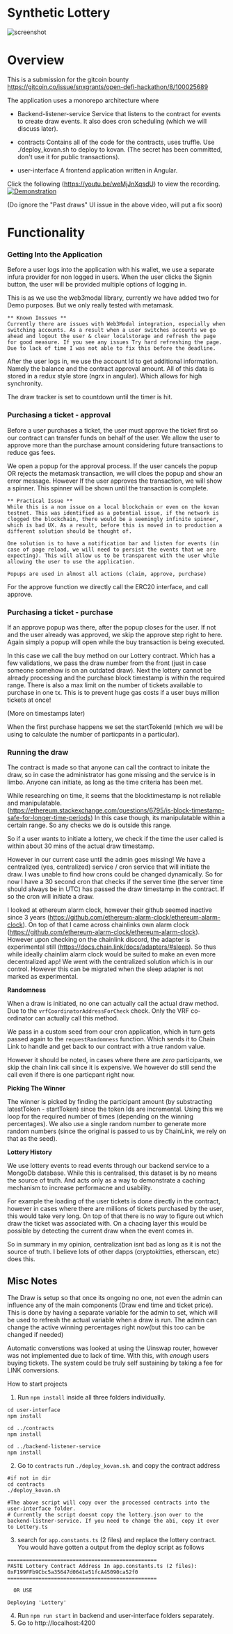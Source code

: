 # Synthetic Lottery
![screenshot](https://user-images.githubusercontent.com/83293842/119280678-0c9db600-bc50-11eb-848e-0cd5649f41b7.jpeg)

# Overview

This is a submission for the gitcoin bounty https://gitcoin.co/issue/snxgrants/open-defi-hackathon/8/100025689 

The application uses a monorepo architecture where
* Backend-listener-service
  Service that listens to the contract for events to create draw events. It also does cron scheduling (which we will discuss later).

* contracts
  Contains all of the code for the contracts, uses truffle. Use ./deploy_kovan.sh to deploy to kovan. (The secret has been committed, don't use it for public transactions).

* user-interface
  A frontend application written in Angular.

Click the following (https://youtu.be/weMjJnXqsdU) to view the recording.
[![Demonstration](https://img.youtube.com/vi/weMjJnXqsdU/0.jpg)](https://youtu.be/weMjJnXqsdU)

(Do ignore the "Past draws" UI issue in the above video, will put a fix soon)

# Functionality 

### Getting Into the Application

Before a user logs into the application with his wallet, we use a separate infura provider for non logged in users. When the user clicks the Signin button, the user will be provided multiple options of logging in.

This is as we use the web3modal library, currently we have added two for Demo purposes. But we only really tested with metamask.

```
** Known Inssues **
Currently there are issues with Web3Modal integration, especially when switching accounts. As a result when a user switches accounts we go ahead and logout the user & clear localstorage and refresh the page for good measure. If you see any issues Try hard refreshing the page. Due to lack of time I was not able to fix this before the deadline.
```

After the user logs in, we use the account Id to get additional information. Namely the balance and the contract approval amount. All of this data is stored in a redux style store (ngrx in angular). Which allows for high synchronity.

The draw tracker is set to countdown until the timer is hit.

### Purchasing a ticket - approval

Before a user purchases a ticket, the user must approve the ticket first so our contract can transfer funds on behalf of the user. We allow the user to approve more than the purchase amount considering future transactions to reduce gas fees.

We open a popup for the approval process. If the user cancels the popup OR rejects the metamask transaction, we will cloes the popup and show an error message. However If the user approves the transaction, we will show a spinner. This spinner will be shown until the transaction is complete.

```
** Practical Issue **
While this is a non issue on a local blockchain or even on the kovan testnet. This was identified as a potential issue, if the network is clogged the blockchain, there would be a seemingly infinite spinner, which is bad UX. As a result, before this is moved in to production a different solution should be thought of.

One solution is to have a notification bar and listen for events (in case of page reload, we will need to persist the events that we are expecting). This will allow us to be transparent with the user while allowing the user to use the application.

Popups are used in almost all actions (claim, approve, purchase)
```

For the approve function we directly call the ERC20 interface, and call approve.

### Purchasing a ticket - purchase

If an approve popup was there, after the popup closes for the user. If not and the user already was approved, we skip the approve step right to here. Again simply a popup will open while the buy transaction is being executed.

In this case we call the buy method on our Lottery contract. Which has a few validations, we pass the draw number from the front (just in case someone somehow is on an outdated draw). Next the lottery cannot be already processing and the purchase block timestamp is within the required range.
There is also a max limit on the number of tickets available to purchase in one tx. This is to prevent huge gas costs if a user buys million tickets at once!

(More on timestamps later)

When the first purchase happens we set the startTokenId (which we will be using to calculate the number of particpants in a particular).

### Running the draw

The contract is made so that anyone can call the contract to initate the draw, so in case the administrator has gone missing and the service is in limbo. Anyone can initiate, as long as the time criteria has been met.

While researching on time, it seems that the blocktimestamp is not reliable and manipulatable. (https://ethereum.stackexchange.com/questions/6795/is-block-timestamp-safe-for-longer-time-periods) In this case though, its manipulatable within a certain range. So any checks we do is outside this range.

So if a user wants to initiate a lottery, we check if the time the user called is within about 30 mins of the actual draw timestamp.


However in our current case until the admin goes missing! We have a centralized (yes, centralized) service / cron service that will initiate the draw. I was unable to find how crons could be changed dynamically. So for now I have a 30 second cron that checks if the server time (the server time should always be in UTC) has passed the draw timestamp in the contract. If so the cron will initiate a draw.

I looked at ethereum alarm clock, however their github seemed inactive since 3 years (https://github.com/ethereum-alarm-clock/ethereum-alarm-clock). On top of that I came across chainlinks own alarm clock (https://github.com/ethereum-alarm-clock/ethereum-alarm-clock). However upon checking on the chainlink discord, the adapter is experimental still (https://docs.chain.link/docs/adapters/#sleep).
 So thus while ideally chainlim alarm clock would be suited to make an even more decentralized app! We went with the centralized solution which is in our control. However this can be migrated when the sleep adapter is not marked as experimental.

**Randomness**

When a draw is initiated, no one can actually call the actual draw method. Due to the `vrfCoordinatorAddressForCheck` check. Only the VRF co-ordinator can actually call this method.

We pass in a custom seed from oour cron application, which in turn gets passed again to the `requestRandomness` function. Which sends it to Chain Link to handle and get back to our contract with a true random value.

However it should be noted, in cases where there are *zero* participants, we skip the chain link call since it is expensive. We however do still send the call even if there is one particpant right now.


**Picking The Winner**

The winner is picked by finding the participant amount (by substracting latestToken - startToken) since the token Ids are incremental. Using this we loop for the required number of times (depending on the winning percentages). We also use a single random number to generate more random numbers (since the original is passed to us by ChainLink, we rely on that as the seed).


**Lottery History**

We use lottery events to read events through our backend service to a MongoDb database. While this is centralised, this dataset is by no means the source of truth. And acts only as a way to demonstrate a caching mechanism to increase performacne and usability.

For example the loading of the user tickets is done directly in the contract, however in cases where there are millions of tickets purchased by the user, this would take very long. On top of that there is no way to figure out which draw the ticket was associated with. On a chacing layer this would be possible by detecting the current draw when the event comes in.

So in summary in my opinion, centralization isnt bad as long as it is not the source of truth. I believe lots of other dapps (cryptokitties, etherscan, etc) does this.


## Misc Notes

The Draw is setup so that once its ongoing no one, not even the admin can influence any of the main components (Draw end time and ticket price).
This is done by having a separate variable for the admin to set, which will be used to refresh the actual variable when a draw is run.
The admin can change the active winning percentages right now(but this too can be changed if needed)

Automatic converstions was looked at using the Uinswap router, however was not implemented due to lack of time. With this, with *enough* users buying tickets.
The system could be truly self sustaining by taking a fee for LINK conversions.


How to start projects
1. Run `npm install` inside all three folders individually.

```
cd user-interface
npm install

cd ../contracts
npm install

cd ../backend-listener-service
npm install
```

2. Go to `contracts` run `./deploy_kovan.sh`. and copy the contract address
```
#if not in dir
cd contracts
./deploy_kovan.sh

#The above script will copy over the processed contracts into the user-interface folder.
# Currently the script doesnt copy the lottery.json over to the backend-listner-service. If you need to change the abi, copy it over to Lottery.ts 
```
3. search for `app.constants.ts` (2 files) and replace the lottery contract. You would have gotten a output from the deploy script as follows

```
================================================
PASTE Lottery Contract Address In app.constants.ts (2 files): 0xF199FFb9Cbc5a35647d0641e51fcA45090ca52f0
================================================

  OR USE

Deploying 'Lottery'
```

4. Run `npm run start` in backend and user-interface folders separately.
5. Go to http://localhost:4200